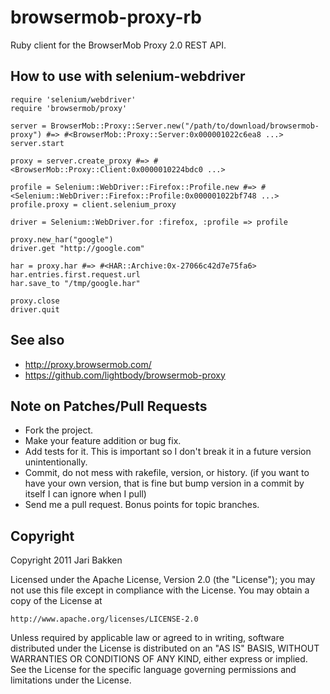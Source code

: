 browsermob-proxy-rb
===================

Ruby client for the BrowserMob Proxy 2.0 REST API.

How to use with selenium-webdriver
----------------------------------

    require 'selenium/webdriver'
    require 'browsermob/proxy'

    server = BrowserMob::Proxy::Server.new("/path/to/download/browsermob-proxy") #=> #<BrowserMob::Proxy::Server:0x000001022c6ea8 ...>
    server.start

    proxy = server.create_proxy #=> #<BrowserMob::Proxy::Client:0x0000010224bdc0 ...>

    profile = Selenium::WebDriver::Firefox::Profile.new #=> #<Selenium::WebDriver::Firefox::Profile:0x000001022bf748 ...>
    profile.proxy = client.selenium_proxy

    driver = Selenium::WebDriver.for :firefox, :profile => profile

    proxy.new_har("google")
    driver.get "http://google.com"

    har = proxy.har #=> #<HAR::Archive:0x-27066c42d7e75fa6>
    har.entries.first.request.url
    har.save_to "/tmp/google.har"

    proxy.close
    driver.quit


See also
--------

* http://proxy.browsermob.com/
* https://github.com/lightbody/browsermob-proxy

Note on Patches/Pull Requests
-----------------------------

* Fork the project.
* Make your feature addition or bug fix.
* Add tests for it. This is important so I don't break it in a
  future version unintentionally.
* Commit, do not mess with rakefile, version, or history.
  (if you want to have your own version, that is fine but bump version in a commit by itself I can ignore when I pull)
* Send me a pull request. Bonus points for topic branches.

Copyright
---------

Copyright 2011 Jari Bakken

Licensed under the Apache License, Version 2.0 (the "License");
you may not use this file except in compliance with the License.
You may obtain a copy of the License at

    http://www.apache.org/licenses/LICENSE-2.0

Unless required by applicable law or agreed to in writing, software
distributed under the License is distributed on an "AS IS" BASIS,
WITHOUT WARRANTIES OR CONDITIONS OF ANY KIND, either express or implied.
See the License for the specific language governing permissions and
limitations under the License.

